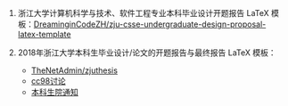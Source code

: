 1. 浙江大学计算机科学与技术、软件工程专业本科毕业设计开题报告 LaTeX 模板：[DreaminginCodeZH/zju-csse-undergraduate-design-proposal-latex-template](https://github.com/DreaminginCodeZH/zju-csse-undergraduate-design-proposal-latex-template)

2. 2018年浙江大学本科生毕业设计/论文的开题报告与最终报告 LaTeX 模板：
    - [TheNetAdmin/zjuthesis](https://github.com/TheNetAdmin/zjuthesis)
    - [cc98讨论](https://www.cc98.org/topic/4762356)
    - [本科生院通知](http://bksy.zju.edu.cn/office/redir.php?catalog_id=1133840&object_id=1155909)
